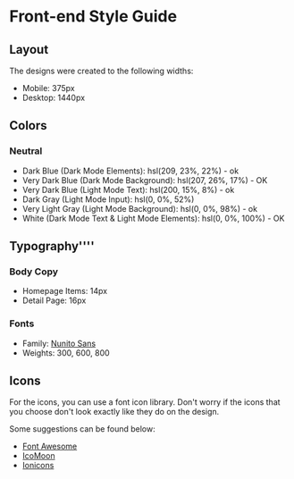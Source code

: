 # Front-end Style Guide

## Layout

The designs were created to the following widths:

- Mobile: 375px
- Desktop: 1440px

## Colors

### Neutral

- Dark Blue (Dark Mode Elements): hsl(209, 23%, 22%) - ok
- Very Dark Blue (Dark Mode Background): hsl(207, 26%, 17%) - OK
- Very Dark Blue (Light Mode Text): hsl(200, 15%, 8%) - ok
- Dark Gray (Light Mode Input): hsl(0, 0%, 52%)
- Very Light Gray (Light Mode Background): hsl(0, 0%, 98%) - ok
- White (Dark Mode Text & Light Mode Elements): hsl(0, 0%, 100%) - OK

## Typography''''

### Body Copy

- Homepage Items: 14px
- Detail Page: 16px 

### Fonts

- Family: [Nunito Sans](https://fonts.google.com/specimen/Nunito+Sans)
- Weights: 300, 600, 800

## Icons

For the icons, you can use a font icon library. Don't worry if the icons that you choose don't look exactly like they do on the design.

Some suggestions can be found below:

- [Font Awesome](https://fontawesome.com)
- [IcoMoon](https://icomoon.io)
- [Ionicons](https://ionicons.com)